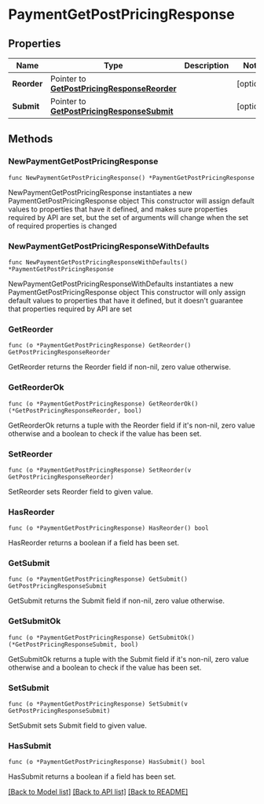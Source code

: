 # PaymentGetPostPricingResponse

## Properties

Name | Type | Description | Notes
------------ | ------------- | ------------- | -------------
**Reorder** | Pointer to [**GetPostPricingResponseReorder**](GetPostPricingResponseReorder.md) |  | [optional] 
**Submit** | Pointer to [**GetPostPricingResponseSubmit**](GetPostPricingResponseSubmit.md) |  | [optional] 

## Methods

### NewPaymentGetPostPricingResponse

`func NewPaymentGetPostPricingResponse() *PaymentGetPostPricingResponse`

NewPaymentGetPostPricingResponse instantiates a new PaymentGetPostPricingResponse object
This constructor will assign default values to properties that have it defined,
and makes sure properties required by API are set, but the set of arguments
will change when the set of required properties is changed

### NewPaymentGetPostPricingResponseWithDefaults

`func NewPaymentGetPostPricingResponseWithDefaults() *PaymentGetPostPricingResponse`

NewPaymentGetPostPricingResponseWithDefaults instantiates a new PaymentGetPostPricingResponse object
This constructor will only assign default values to properties that have it defined,
but it doesn't guarantee that properties required by API are set

### GetReorder

`func (o *PaymentGetPostPricingResponse) GetReorder() GetPostPricingResponseReorder`

GetReorder returns the Reorder field if non-nil, zero value otherwise.

### GetReorderOk

`func (o *PaymentGetPostPricingResponse) GetReorderOk() (*GetPostPricingResponseReorder, bool)`

GetReorderOk returns a tuple with the Reorder field if it's non-nil, zero value otherwise
and a boolean to check if the value has been set.

### SetReorder

`func (o *PaymentGetPostPricingResponse) SetReorder(v GetPostPricingResponseReorder)`

SetReorder sets Reorder field to given value.

### HasReorder

`func (o *PaymentGetPostPricingResponse) HasReorder() bool`

HasReorder returns a boolean if a field has been set.

### GetSubmit

`func (o *PaymentGetPostPricingResponse) GetSubmit() GetPostPricingResponseSubmit`

GetSubmit returns the Submit field if non-nil, zero value otherwise.

### GetSubmitOk

`func (o *PaymentGetPostPricingResponse) GetSubmitOk() (*GetPostPricingResponseSubmit, bool)`

GetSubmitOk returns a tuple with the Submit field if it's non-nil, zero value otherwise
and a boolean to check if the value has been set.

### SetSubmit

`func (o *PaymentGetPostPricingResponse) SetSubmit(v GetPostPricingResponseSubmit)`

SetSubmit sets Submit field to given value.

### HasSubmit

`func (o *PaymentGetPostPricingResponse) HasSubmit() bool`

HasSubmit returns a boolean if a field has been set.


[[Back to Model list]](../README.md#documentation-for-models) [[Back to API list]](../README.md#documentation-for-api-endpoints) [[Back to README]](../README.md)


